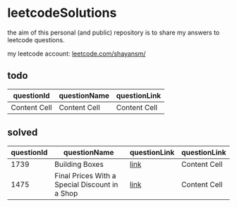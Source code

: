 # leetcodeSolutions
the aim of this personal (and public) repository is to share my answers to leetcode questions.

my leetcode account: [leetcode.com/shayansm/](https://leetcode.com/shayansm/)


## todo
| questionId  | questionName | questionLink |
| ------------- | ------------- | ------------- |
| Content Cell  | Content Cell  | Content Cell  |

## solved
| questionId  | questionName | questionLink | questionLink |
| ------------- | ------------- | ------------- | ------------- |
| 1739 | Building Boxes | [link](https://leetcode.com/problems/building-boxes/)  | Content Cell  |
| 1475  | Final Prices With a Special Discount in a Shop | [link](https://leetcode.com/problems/final-prices-with-a-special-discount-in-a-shop/)  | Content Cell  |
